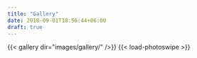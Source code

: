 ```yaml
---
title: "Gallery"
date: 2018-09-01T18:56:44+06:00
draft: true
---
```


{{< gallery dir="images/gallery/" />}} {{< load-photoswipe >}}